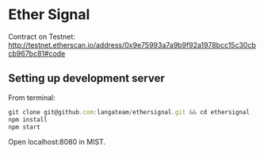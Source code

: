 # Ether Signal

Contract on Testnet:
http://testnet.etherscan.io/address/0x9e75993a7a9b9f92a1978bcc15c30cbcb967bc81#code

## Setting up development server
From terminal:
```js
git clone git@github.com:langateam/ethersignal.git && cd ethersignal
npm install
npm start
```
Open localhost:8080 in MIST.
